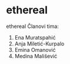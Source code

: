 # ethereal

ethereal
Članovi tima:

  1. Ena Muratspahić
  2. Anja Miletić-Kurpalo
  3. Emina Omanović
  4. Medina Mališević
